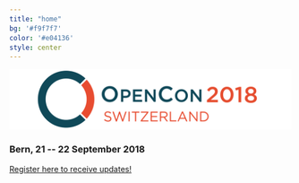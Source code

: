 ```yaml
---
title: "home"
bg: '#f9f7f7'
color: '#e04136'
style: center
---
```


![opencon-switzerland-logo](img/logo.png)

### Bern, 21 -- 22 September 2018





<div class='center'>
<a class='waves-effect waves-red btn-large' href='https://goo.gl/forms/z7A65UbEpLWiIOgY2'>Register here to receive updates!</a>
</div>

